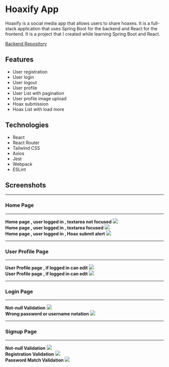 # Hoaxify App
Hoaxify is a social media app that allows users to share hoaxes. It is a full-stack application that uses Spring Boot for the backend and React for the frontend. It is a project that I created while learning Spring Boot and React.

[Backend Repository](https://github.com/sedatbilece/Spring-Hoaxify)

## Features
- User registration
- User login
- User logout
- User profile
- User List with pagination
- User profile image upload
- Hoax submission
- Hoax List with load more 

## Technologies
- React
- React Router
- Tailwind CSS
- Axios
- Jest
- Webpack
- ESLint

## Screenshots

<hr></hr>

### Home Page
<hr></hr>
<div>
<strong> Home page , user logged in , textarea not focused</strong>
<img src="./Docs/img1.png">
</div>

<div>
<strong> Home page , user logged in , textarea focused</strong>
<img src="./Docs/img2.png">
</div>

<div>
<strong> Home page , user logged in , Hoax submit alert</strong>
<img src="./Docs/img3.png">
</div>
<hr></hr>

### User Profile Page
<hr></hr>
<div>
<strong> User Profile page , if logged in can edit </strong>
<img src="./Docs/userpage1.png">
</div>
<div>
<strong> User Profile page , if logged in can edit</strong>
<img src="./Docs/userpage2.png">
</div>
<hr></hr>

### Login Page
<hr></hr>
<div>
<strong> Not-null Validation</strong>
<img src="./Docs/log1.png">
</div>
<div>
<strong> Wrong password or username notation</strong>
<img src="./Docs/log2.png">
</div>
<hr></hr>

### Signup Page
<hr></hr>



<div>
<strong> Not-null Validation</strong>
<img src="./Docs/sign1.png">
</div>
<div>
<strong> Registration Validation</strong>
<img src="./Docs/sign2.png">
</div>
<div>
<strong> Password Match Validation </strong>
<img src="./Docs/sign3.png">
</div>






